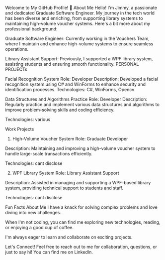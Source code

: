 Welcome to My GitHub Profile! 👋
About Me
Hello! I'm Jimmy, 
a passionate and dedicated Graduate Software Engineer. My journey in the tech world has been diverse and enriching, from supporting library systems to maintaining high-volume voucher systems. Here's a bit more about my professional background:

Graduate Software Engineer: Currently working in the Vouchers Team, where I maintain and enhance high-volume systems to ensure seamless operations.

Library Assistant Support: Previously, I supported a WPF library system, assisting students and ensuring smooth functionality.
PERSONAL PROJECTs

Facial Recognition System
Role: Developer
Description: Developed a facial recognition system using C# and WinForms to enhance security and identification processes.
Technologies: C#, WinForms, Opencv

 Data Structures and Algorithms Practice
Role: Developer
Description: Regularly practice and implement various data structures and algorithms to improve problem-solving skills and coding efficiency.

Technologies: various

Work Projects
1. High-Volume Voucher System
Role: Graduate Developer

Description: Maintaining and improving a high-volume voucher system to handle large-scale transactions efficiently.

Technologies: cant disclose

2. WPF Library System
Role: Library Assistant Support

Description: Assisted in managing and supporting a WPF-based library system, providing technical support to students and staff.

Technologies: cant disclose

Fun Facts About Me
I have a knack for solving complex problems and love diving into new challenges.

When I'm not coding, you can find me exploring new technologies, reading, or enjoying a good cup of coffee.

I'm always eager to learn and collaborate on exciting projects.

Let's Connect!
Feel free to reach out to me for collaboration, questions, or just to say hi! You can find me on LinkedIn.
